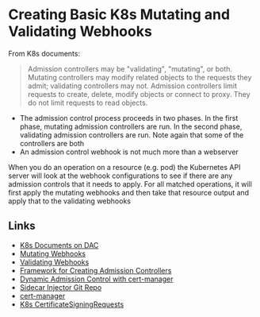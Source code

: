 # Creating Basic K8s Mutating and Validating Webhooks

From K8s documents:
> Admission controllers may be "validating", "mutating", or both. Mutating controllers may modify related objects to 
  the requests they admit; validating controllers may not.
> Admission controllers limit requests to create, delete, modify objects or connect to proxy. They do not limit 
  requests to read objects.

- The admission control process proceeds in two phases. In the first phase, mutating admission controllers are run. 
In the second phase, validating admission controllers are run. Note again that some of the controllers are both
- An admission control webhook is not much more than a webserver

When you do an operation on a resource (e.g. pod) the Kubernetes API server will look at the webhook configurations 
to see if there are any admission controls that it needs to apply. For all matched operations, it will first apply 
the mutating webhooks and then take that resource output and apply that to the validating webhooks


## Links

- [K8s Documents on DAC](https://kubernetes.io/docs/reference/access-authn-authz/extensible-admission-controllers/)
- [Mutating Webhooks](https://trstringer.com/kubernetes-mutating-webhook/)
- [Validating Webhooks](https://trstringer.com/kubernetes-validating-webhook/)
- [Framework for Creating Admission Controllers](https://github.com/slok/kubewebhook/)
- [Dynamic Admission Control with cert-manager](https://trstringer.com/admission-control-cert-manager/)
- [Sidecar Injector Git Repo](https://github.com/morvencao/kube-sidecar-injector)
- [cert-manager](https://cert-manager.io/docs/)
- [K8s CertificateSigningRequests](https://cert-manager.io/docs/usage/kube-csr/)
